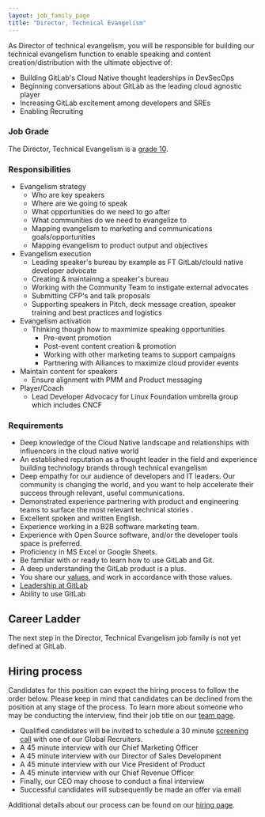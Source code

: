 ```yaml
---
layout: job_family_page
title: "Director, Technical Evangelism"
---
```


As Director of technical evangelism, you will be responsible for building our technical evangelism function to enable speaking and content creation/distribution with the ultimate objective of:
* Building GitLab's Cloud Native thought leaderships in DevSecOps
* Beginning conversations about GitLab as the leading cloud agnostic player
* Increasing GitLab excitement among developers and SREs
* Enabling Recruiting

### Job Grade 

The Director, Technical Evangelism is a [grade 10](/handbook/total-rewards/compensation/compensation-calculator/#gitlab-job-grades).

### Responsibilities

* Evangelism strategy
    * Who are key speakers
    * Where are we going to speak
    * What opportunities do we need to go after
    * What communities do we need to evangelize to
    * Mapping evangelism to marketing and communications goals/opportunities
    * Mapping evangelism to product output and objectives
* Evangelism execution
    * Leading speaker's bureau by example as FT GitLab/clould native developer advocate
    * Creating & maintainng a speaker's bureau
    * Working with the Community Team to instigate external advocates
    * Submitting CFP's and talk proposals
    * Supporting speakers in Pitch, deck message creation, speaker training and best practices and logistics
* Evangelism activation
    * Thinking though how to maxmimize speaking opportunities
        * Pre-event promotion
        * Post-event content creation & promotion
        * Working with other marketing teams to support campaigns
        * Partnering with Alliances to maximize cloud provider events
* Maintain content for speakers
    * Ensure alignment with PMM and Product messaging
* Player/Coach
    * Lead Developer Advocacy for Linux Foundation umbrella group which includes CNCF


### Requirements

* Deep knowledge of the Cloud Native landscape and relationships with influencers in the cloud native world
* An established reputation as a thought leader in the field and experience building technology brands through technical evangelism
* Deep empathy for our audience of developers and IT leaders. Our community is changing the world, and you want to help accelerate their success through relevant, useful communications.
* Demonstrated experience partnering with product and engineering teams to surface the most relevant technical stories .
* Excellent spoken and written English.
* Experience working in a B2B software marketing team.
* Experience with Open Source software, and/or the developer tools space is preferred.
* Proficiency in MS Excel or Google Sheets.
* Be familiar with or ready to learn how to use GitLab and Git.
* A deep understanding the GitLab product is a plus.
* You share our [values](/handbook/values/), and work in accordance with those values.
* [Leadership at GitLab](https://about.gitlab.com/company/team/structure/#director-group)
* Ability to use GitLab

## Career Ladder

The next step in the Director, Technical Evangelism job family is not yet defined at GitLab. 

## Hiring process

Candidates for this position can expect the hiring process to follow the order below. Please keep in mind that candidates can be declined from the position at any stage of the process. To learn more about someone who may be conducting the interview, find their job title on our [team page](/company/team/).

* Qualified candidates will be invited to schedule a 30 minute [screening call](/handbook/hiring/interviewing/#conducting-a-screening-call) with one of our Global Recruiters.
* A 45 minute interview with our Chief Marketing Officer
* A 45 minute interview with our Director of Sales Development
* A 45 minute interview with our Vice President of Product
* A 45 minute interview with our Chief Revenue Officer
* Finally, our CEO may choose to conduct a final interview
* Successful candidates will subsequently be made an offer via email

Additional details about our process can be found on our [hiring page](/handbook/hiring).
